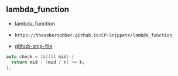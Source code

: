 
## lambda_function

- lambda_function
- ```
  https://thesobersobber.github.io/CP-Snippets/lambda_function
  ```
- [github-snip-file](https://github.com/theSoberSobber/CP-Snippets/blob/main/snippets.json#L1743)

```cpp
auto check = [&](ll mid) {
  return mid - (mid / n) >= k;
};
```
